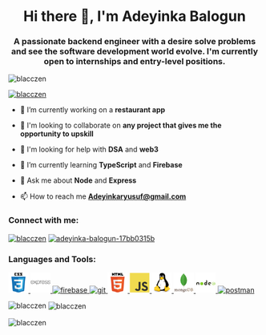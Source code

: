 <h1 align="center">Hi there 👋, I'm Adeyinka Balogun</h1>
<h3 align="center">A passionate backend engineer with a desire solve problems and see the software development world evolve. I'm currently open to internships and entry-level positions.</h3>

<p align="left"> <img src="https://komarev.com/ghpvc/?username=blacczen&label=Profile%20views&color=0e75b6&style=flat" alt="blacczen" /> </p>

<p align="left"> <a href="https://twitter.com/blacczen" target="blank"><img src="https://img.shields.io/twitter/follow/blacczen?logo=twitter&style=for-the-badge" alt="blacczen" /></a> </p>

- 🔭 I’m currently working on a **restaurant app**

- 👯 I'm looking to collaborate on **any project that gives me the opportunity to upskill**

- 🤝 I'm looking for help with **DSA** and **web3**

- 🌱 I’m currently learning **TypeScript** and **Firebase**

- 💬 Ask me about **Node** and **Express**

- 📫 How to reach me **Adeyinkaryusuf@gmail.com**

<h3 align="left">Connect with me:</h3>
<p align="left">
<a href="https://twitter.com/blacczen" target="blank"><img align="center" src="https://raw.githubusercontent.com/rahuldkjain/github-profile-readme-generator/master/src/images/icons/Social/twitter.svg" alt="blacczen" height="30" width="40" /></a>
<a href="https://linkedin.com/in/adeyinka-balogun-17bb0315b" target="blank"><img align="center" src="https://raw.githubusercontent.com/rahuldkjain/github-profile-readme-generator/master/src/images/icons/Social/linked-in-alt.svg" alt="adeyinka-balogun-17bb0315b" height="30" width="40" /></a>
</p>

<h3 align="left">Languages and Tools:</h3>
<p align="left"> <a href="https://www.w3schools.com/css/" target="_blank" rel="noreferrer"> <img src="https://raw.githubusercontent.com/devicons/devicon/master/icons/css3/css3-original-wordmark.svg" alt="css3" width="40" height="40"/> </a> <a href="https://expressjs.com" target="_blank" rel="noreferrer"> <img src="https://raw.githubusercontent.com/devicons/devicon/master/icons/express/express-original-wordmark.svg" alt="express" width="40" height="40"/> </a> <a href="https://firebase.google.com/" target="_blank" rel="noreferrer"> <img src="https://www.vectorlogo.zone/logos/firebase/firebase-icon.svg" alt="firebase" width="40" height="40"/> </a> <a href="https://git-scm.com/" target="_blank" rel="noreferrer"> <img src="https://www.vectorlogo.zone/logos/git-scm/git-scm-icon.svg" alt="git" width="40" height="40"/> </a> <a href="https://www.w3.org/html/" target="_blank" rel="noreferrer"> <img src="https://raw.githubusercontent.com/devicons/devicon/master/icons/html5/html5-original-wordmark.svg" alt="html5" width="40" height="40"/> </a> <a href="https://developer.mozilla.org/en-US/docs/Web/JavaScript" target="_blank" rel="noreferrer"> <img src="https://raw.githubusercontent.com/devicons/devicon/master/icons/javascript/javascript-original.svg" alt="javascript" width="40" height="40"/> </a> <a href="https://www.linux.org/" target="_blank" rel="noreferrer"> <img src="https://raw.githubusercontent.com/devicons/devicon/master/icons/linux/linux-original.svg" alt="linux" width="40" height="40"/> </a> <a href="https://www.mongodb.com/" target="_blank" rel="noreferrer"> <img src="https://raw.githubusercontent.com/devicons/devicon/master/icons/mongodb/mongodb-original-wordmark.svg" alt="mongodb" width="40" height="40"/> </a> <a href="https://nodejs.org" target="_blank" rel="noreferrer"> <img src="https://raw.githubusercontent.com/devicons/devicon/master/icons/nodejs/nodejs-original-wordmark.svg" alt="nodejs" width="40" height="40"/> </a> <!--<a href="https://www.postgresql.org" target="_blank" rel="noreferrer"> <img src="https://raw.githubusercontent.com/devicons/devicon/master/icons/postgresql/postgresql-original-wordmark.svg" alt="postgresql" width="40" height="40"/> </a>--> <a href="https://postman.com" target="_blank" rel="noreferrer"> <img src="https://www.vectorlogo.zone/logos/getpostman/getpostman-icon.svg" alt="postman" width="40" height="40"/> </a> <!-- <a href="https://tailwindcss.com/" target="_blank" rel="noreferrer"> <img src="https://www.vectorlogo.zone/logos/tailwindcss/tailwindcss-icon.svg" alt="tailwind" width="40" height="40"/> </a>--> <!--<a href="https://www.typescriptlang.org/" target="_blank" rel="noreferrer"> <img src="https://raw.githubusercontent.com/devicons/devicon/master/icons/typescript/typescript-original.svg" alt="typescript" width="40" height="40"/> </a>--></p>

<p><img align="left" src="https://github-readme-stats.vercel.app/api/top-langs?username=blacczen&show_icons=true&locale=en&layout=compact" alt="blacczen" /></p>

<p>&nbsp;<img align="center" src="https://github-readme-stats.vercel.app/api?username=blacczen&show_icons=true&locale=en" alt="blacczen" /></p>

<p><img align="center" src="https://github-readme-streak-stats.herokuapp.com/?user=blacczen&" alt="blacczen" /></p>
